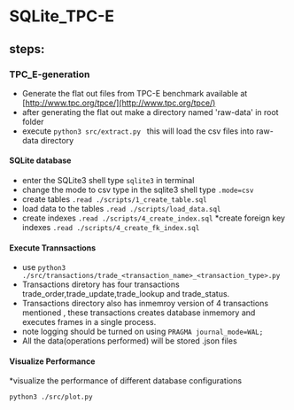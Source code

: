 # SQLite_TPC-E
## steps:
### TPC_E-generation
* Generate the flat out files from TPC-E benchmark available at [http://www.tpc.org/tpce/](http://www.tpc.org/tpce/) 
* after generating the flat out make a directory named 'raw-data' in root folder
* execute ```python3 src/extract.py ``` this will load the csv files into raw-data directory
#### SQLite database
* enter the SQLite3 shell type ```sqlite3``` in terminal
* change the mode to csv type in the sqlite3 shell type 
```.mode=csv```
* create tables
```.read ./scripts/1_create_table.sql```
* load data to the tables ```.read ./scripts/load_data.sql```
* create indexes ```.read ./scripts/4_create_index.sql```
*create foreign key indexes ```.read ./scripts/4_create_fk_index.sql```
#### Execute Trannsactions
* use ```python3 ./src/transactions/trade_<transaction_name>_<transaction_type>.py```
* Transactions diretory has four transactions trade_order,trade_update,trade_lookup and trade_status.
* Transactions directory also has inmemroy version of 4 transactions mentioned , these transactions creates database inmemory and executes frames in a single process.
* note logging should be turned on using ```PRAGMA journal_mode=WAL;```
* All the data(operations performed) will be stored .json files
#### Visualize Performance
*visualize the performance of different database configurations 
 ```
 python3 ./src/plot.py
 ```
